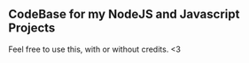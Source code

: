 ## CodeBase for my NodeJS and Javascript Projects
Feel free to use this, with or without credits. <3 

